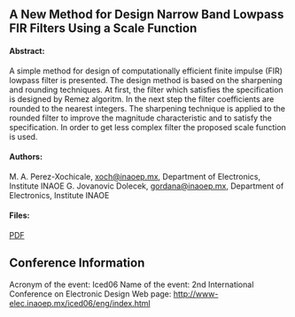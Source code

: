 A New Method for Design Narrow Band Lowpass FIR Filters Using a Scale Function
----------------------
#### Abstract:
A simple method for design of computationally efficient
finite impulse (FIR) lowpass filter is presented. The
design method is based on the sharpening and rounding
techniques. At first, the filter which satisfies the
specification is designed by Remez algoritm. In the next
step the filter coefficients are rounded to the nearest
integers. The sharpening technique is applied to the
rounded filter to improve the magnitude characteristic
and to satisfy the specification. In order to get less
complex filter the proposed scale function is used.


#### Authors:
M. A. Perez-Xochicale,  xoch@inaoep.mx, Department of Electronics, Institute INAOE
G. Jovanovic Dolecek, gordana@inaoep.mx, Department of Electronics, Institute INAOE  

#### Files:
[PDF](https://github.com)


Conference Information
----------------------
Acronym of the event:	Iced06
Name of the event:	2nd International Conference on Electronic Design
Web page:	http://www-elec.inaoep.mx/iced06/eng/index.html
